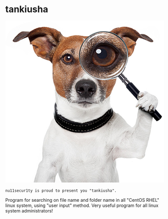 # tankiusha
![tankisha.pl](https://raw.githubusercontent.com/nu11secur1ty/tankiusha/master/tankiusha.jpg)
```
nu11secur1ty is proud to present you "tankiusha".
```
Program for searching on file name and folder name in all "CentOS RHEL" linux system, using "user input" method.
Very useful program for all linux system administrators!

